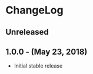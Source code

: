ChangeLog
=========

Unreleased
----------

1.0.0 - (May 23, 2018)
------------------
* Initial stable release
